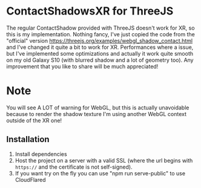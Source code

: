 # ContactShadowsXR for ThreeJS

The regular ContactShadow provided with ThreeJS doesn't work for XR, so this is my implementation.
Nothing fancy, I've just copied the code from the "official" version https://threejs.org/examples/webgl_shadow_contact.html and I've changed it quite a bit to work for XR.
Performances where a issue, but I've implemented some optimizations and actually it work quite smooth on my old Galaxy S10 (with blurred shadow and a lot of geometry too).
Any improvement that you like to share will be much appreciated!

# Note
You will see A LOT of warning for WebGL, but this is actually unavoidable because to render the shadow texture I'm using another WebGL context outside of the XR one!


## Installation

1.  Install dependencies
2.  Host the project on a server with a valid SSL (where the url begins with `https://` and the certificate is not self-signed).
3.  If you want try on the fly you can use "npm run serve-public" to use CloudFlared



